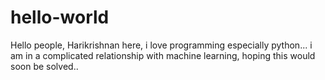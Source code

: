 # hello-world


Hello people,
Harikrishnan here, i love programming especially python...
i am in a complicated relationship with machine learning, hoping this would soon be solved..
